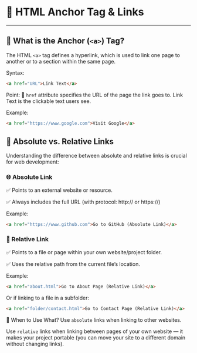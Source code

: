 
# 🔗 HTML Anchor Tag & Links

---

## 📌 What is the Anchor (`<a>`) Tag?

The HTML `<a>` tag defines a hyperlink, which is used to link one page to another or to a section within the same page.

Syntax:
```html
<a href="URL">Link Text</a>
```
Point: 🧲 `href` attribute specifies the URL of the page the link goes to.
Link Text is the clickable text users see.

Example:
```html
<a href="https://www.google.com">Visit Google</a>
```
## 🔹 Absolute vs. Relative Links

Understanding the difference between absolute and relative links is crucial for web development:

### 🌐 Absolute Link
✅ Points to an external website or resource.

✅ Always includes the full URL (with protocol: http:// or https://)

Example:
```html
<a href="https://www.github.com">Go to GitHub (Absolute Link)</a>
```

### 📁 Relative Link

✅ Points to a file or page within your own website/project folder.

✅ Uses the relative path from the current file’s location.

Example:
```html
<a href="about.html">Go to About Page (Relative Link)</a>
```

Or if linking to a file in a subfolder:

```html
<a href="folder/contact.html">Go to Contact Page (Relative Link)</a>
```
🔎 When to Use What?
Use `absolute` links when linking to other websites.

Use `relative` links when linking between pages of your own website — it makes your project portable (you can move your site to a different domain without changing links).

